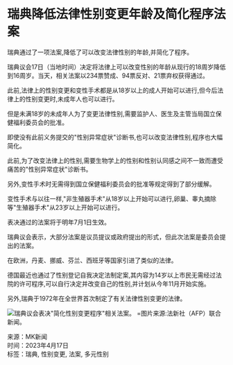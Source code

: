 # 瑞典降低法律性别变更年龄及简化程序法案

瑞典通过了一项法案,降低了可以改变法律性别的年龄,并简化了程序。

瑞典议会17日（当地时间）决定将法律上可以改变性别的年龄从现行的18周岁降低到16周岁。当天，相关法案以234票赞成、94票反对、21票弃权获得通过。

此前,法律上的性别变更和变性手术都是从18岁以上的成人开始可以进行,但今后法律上的性别变更时,未成年人也可以进行。

但是未满18岁的未成年人为了变更法律性别,需要监护人、医生及主管当局国立保健福利委员会的批准。

即使没有此前义务提交的"性别异常症状"诊断书,也可以改变法律性别,程序也大幅简化。

此前,为了改变法律上的性别,需要生物学上的性别和性别认同感之间不一致而遭受痛苦的"性别异常症状"诊断书。

另外,变性手术时无需得到国立保健福利委员会的批准等规定得到了部分缓解。

变性手术与以往一样,"非生殖器手术"从18岁以上开始可以进行,卵巢、睾丸摘除等"生殖器手术"从23岁以上开始可以进行。

表决通过的法案将于明年7月1日生效。

瑞典议会表示，大部分法案是议员提议或政府提出的形式，但此次法案是委员会提出的法案。

在欧洲，丹麦、挪威、芬兰、西班牙等国家引进了类似的法律。

德国最近也通过了性别登记自我决定法制定案,其内容为14岁以上市民无需经过法院的许可程序,可以自行决定并改变自己的性别,并计划从今年11月开始实施。

另外,瑞典于1972年在全世界首次制定了有关法律性别变更的法律。

![瑞典议会表决"简化性别变更程序"相关法案。 =图片来源:法新社（AFP）联合新闻。](https://wimg.mk.co.kr/news/cms/202404/18/news-p.v1.20240418.c1d8094f3cfa4fafbf7638965adbcded_P1.jpg)

来源：MK新闻  
时间：2023年4月17日  
标签：瑞典, 性别变更, 法案, 多元性别